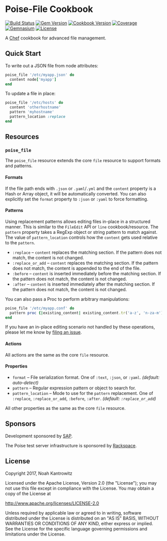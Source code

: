 # Poise-File Cookbook

[![Build Status](https://img.shields.io/travis/poise/poise-file.svg)](https://travis-ci.org/poise/poise-file)
[![Gem Version](https://img.shields.io/gem/v/poise-file.svg)](https://rubygems.org/gems/poise-file)
[![Cookbook Version](https://img.shields.io/cookbook/v/poise-file.svg)](https://supermarket.chef.io/cookbooks/poise-file)
[![Coverage](https://img.shields.io/codecov/c/github/poise/poise-file.svg)](https://codecov.io/github/poise/poise-file)
[![Gemnasium](https://img.shields.io/gemnasium/poise/poise-file.svg)](https://gemnasium.com/poise/poise-file)
[![License](https://img.shields.io/badge/license-Apache_2-blue.svg)](https://www.apache.org/licenses/LICENSE-2.0)

A [Chef](https://www.chef.io/) cookbook for advanced file management.

## Quick Start

To write out a JSON file from node attributes:

```ruby
poise_file '/etc/myapp.json' do
  content node['myapp']
end
```

To update a file in place:

```ruby
poise_file '/etc/hosts' do
  content 'otherhostname'
  pattern 'myhostname'
  pattern_location :replace
end
```

## Resources

### `poise_file`

The `poise_file` resource extends the core `file` resource to support formats
and patterns.

#### Formats

If the file path ends with `.json` or `.yaml`/`.yml` and the `content` property
is a Hash or Array object, it will be automatically converted. You can also
explicitly set the `format` property to `:json` or `:yaml` to force formatting.

#### Patterns

Using replacement patterns allows editing files in-place in a structured manner.
This is similar to the `FileEdit` API or `line` cookbook/resource. The `pattern`
property takes a RegExp object or string pattern to match against. The value of
`pattern_location` controls how the `content` gets used relative to the `pattern`.

* `:replace` – `content` replaces the matching section. If the pattern does not match, the content is not changed.
* `:replace_or_add` – `content` replaces the matching section. If the pattern does not match, the content is appended to the end of the file.
* `:before` – `content` is inserted immediately before the matching section. If the pattern does not match, the content is not changed.
* `:after` – `content` is inserted immediately after the matching section. If the pattern does not match, the content is not changed.

You can also pass a Proc to perform arbitrary manipulations:

```ruby
poise_file '/etc/myapp.conf' do
  pattern proc {|existing_content| existing_content.tr('a-z', 'n-za-m') }
end
```

If you have an in-place editing scenario not handled by these operations, please
let me know by [filing an issue](https://github.com/poise/poise-file/issues/new).

#### Actions

All actions are the same as the core `file` resource.

#### Properties

* `format` – File serialization format. One of `:text`, `:json`, or `:yaml`.
  *(default: auto-detect)*
* `pattern` – Regular expression pattern or object to search for.
* `pattern_location` – Mode to use for the `pattern` replacement. One of
  `:replace`, `:replace_or_add`, `:before`, `:after`. *(default: `:replace_or_add`)*

All other properties as the same as the core `file` resource.

## Sponsors

Development sponsored by [SAP](https://www.sap.com/).

The Poise test server infrastructure is sponsored by [Rackspace](https://rackspace.com/).

## License

Copyright 2017, Noah Kantrowitz

Licensed under the Apache License, Version 2.0 (the "License");
you may not use this file except in compliance with the License.
You may obtain a copy of the License at

http://www.apache.org/licenses/LICENSE-2.0

Unless required by applicable law or agreed to in writing, software
distributed under the License is distributed on an "AS IS" BASIS,
WITHOUT WARRANTIES OR CONDITIONS OF ANY KIND, either express or implied.
See the License for the specific language governing permissions and
limitations under the License.
